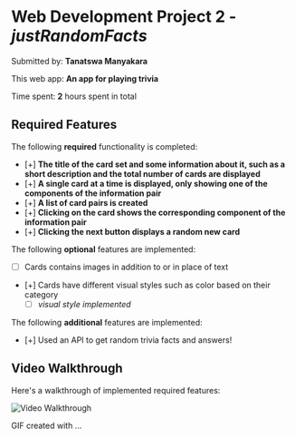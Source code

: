 # Web Development Project 2 - *justRandomFacts*

Submitted by: **Tanatswa Manyakara**

This web app: **An app for playing trivia**

Time spent: **2** hours spent in total

## Required Features

The following **required** functionality is completed:

- [+] **The title of the card set and some information about it, such as a short description and the total number of cards are displayed**
- [+] **A single card at a time is displayed, only showing one of the components of the information pair**
- [+] **A list of card pairs is created**
- [+] **Clicking on the card shows the corresponding component of the information pair**
- [+] **Clicking the next button displays a random new card**

The following **optional** features are implemented:

- [ ] Cards contains images in addition to or in place of text
- [+] Cards have different visual styles such as color based on their category
  - [ ] *visual style implemented*

The following **additional** features are implemented:

* [+] Used an API to get random trivia facts and answers!

## Video Walkthrough

Here's a walkthrough of implemented required features:

<img src='https://i.imgur.com/EOQeitv.gif' title='Video Walkthrough' width='' alt='Video Walkthrough' />


<!-- Replace this with whatever GIF tool you used! -->
GIF created with ...  
<!-- Recommended tools:
Kap
## Notes

Describe any challenges encountered while building the app.
[+] Keeping track of history of cards posed some challenges.

## License

    Copyright [2023] [Tanatswa Manyakara]

    Licensed under the Apache License, Version 2.0 (the "License");
    you may not use this file except in compliance with the License.
    You may obtain a copy of the License at

        http://www.apache.org/licenses/LICENSE-2.0

    Unless required by applicable law or agreed to in writing, software
    distributed under the License is distributed on an "AS IS" BASIS,
    WITHOUT WARRANTIES OR CONDITIONS OF ANY KIND, either express or implied.
    See the License for the specific language governing permissions and
    limitations under the License.
